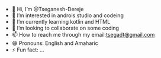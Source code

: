 - 👋 Hi, I’m @Tseganesh-Dereje
- 👀 I’m interested in androis studio and codeing
- 🌱 I’m currently learning kotlin and HTML
- 💞️ I’m looking to collaborate on some coding
- 📫 How to reach me through my email:tsegadt@gmail.com
- 😄 Pronouns: English and Amaharic
- ⚡ Fun fact: ...

<!---
Tseganesh-Dereje/Tseganesh-Dereje is a ✨ special ✨ repository because its `README.md` (this file) appears on your GitHub profile.
You can click the Preview link to take a look at your changes.
--->
